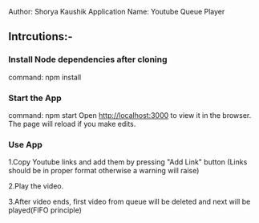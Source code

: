 Author: Shorya Kaushik
Application Name: Youtube Queue Player

## Intrcutions:-

### Install Node dependencies after cloning
command: npm install

### Start the App
command: npm start
Open [http://localhost:3000](http://localhost:3000) to view it in the browser.
The page will reload if you make edits.<br />

### Use App

1.Copy Youtube links and add them by pressing "Add Link" button
(Links should be in proper format otherwise a warning will raise)

2.Play the video.

3.After video ends, first video from queue will be deleted and next will be played(FIFO principle)

